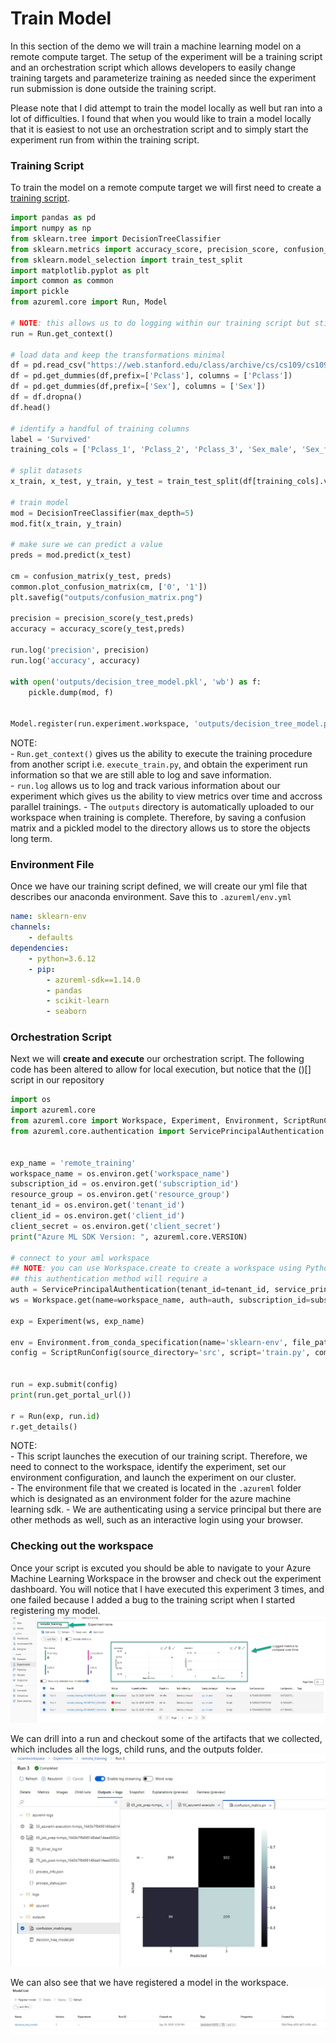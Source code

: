 # Train Model 

In this section of the demo we will train a machine learning model on a remote compute target. The setup of the experiment will be a training script and an orchestration script which allows developers to easily change training targets and parameterize training as needed since the experiment run submission is done outside the training script. 

Please note that I did attempt to train the model locally as well but ran into a lot of difficulties. I found that when you would like to train a model locally that it is easiest to not use an orchestration script and to simply start the experiment run from within the training script. 


### Training Script

To train the model on a remote compute target we will first need to create a [training script](../src/train.py). 
```python
import pandas as pd
import numpy as np
from sklearn.tree import DecisionTreeClassifier 
from sklearn.metrics import accuracy_score, precision_score, confusion_matrix
from sklearn.model_selection import train_test_split
import matplotlib.pyplot as plt
import common as common
import pickle
from azureml.core import Run, Model

# NOTE: this allows us to do logging within our training script but still orchestrate it from another file. 
run = Run.get_context()

# load data and keep the transformations minimal
df = pd.read_csv("https://web.stanford.edu/class/archive/cs/cs109/cs109.1166/stuff/titanic.csv")
df = pd.get_dummies(df,prefix=['Pclass'], columns = ['Pclass'])
df = pd.get_dummies(df,prefix=['Sex'], columns = ['Sex'])
df = df.dropna()
df.head()

# identify a handful of training columns
label = 'Survived'
training_cols = ['Pclass_1', 'Pclass_2', 'Pclass_3', 'Sex_male', 'Sex_female', 'Age', 'Siblings/Spouses Aboard', 'Parents/Children Aboard']

# split datasets
x_train, x_test, y_train, y_test = train_test_split(df[training_cols].values, np.array(df[label], dtype=int), test_size=0.9)

# train model
mod = DecisionTreeClassifier(max_depth=5)
mod.fit(x_train, y_train)

# make sure we can predict a value
preds = mod.predict(x_test)

cm = confusion_matrix(y_test, preds)
common.plot_confusion_matrix(cm, ['0', '1'])
plt.savefig("outputs/confusion_matrix.png")

precision = precision_score(y_test,preds)
accuracy = accuracy_score(y_test,preds)

run.log('precision', precision)
run.log('accuracy', accuracy)

with open('outputs/decision_tree_model.pkl', 'wb') as f:
    pickle.dump(mod, f)


Model.register(run.experiment.workspace, 'outputs/decision_tree_model.pkl', 'decision_tree_model', tags={'precision': precision, 'accuracy': accuracy})
```

NOTE:  
    - `Run.get_context()` gives us the ability to execute the training procedure from another script i.e. `execute_train.py`, and obtain the experiment run information so that we are still able to log and save information.  
    - `run.log` allows us to log and track various information about our experiment which gives us the ability to view metrics over time and accross parallel trainings. 
    - The `outputs` directory is automatically uploaded to our workspace when training is complete. Therefore, by saving a confusion matrix and a pickled model to the directory allows us to store the objects long term.  


### Environment File  
Once we have our training script defined, we will create our yml file that describes our anaconda environment. Save this to `.azureml/env.yml`   
```yml
name: sklearn-env
channels:
    - defaults
dependencies:
    - python=3.6.12
    - pip: 
        - azureml-sdk==1.14.0
        - pandas
        - scikit-learn
        - seaborn
```

### Orchestration Script  

Next we will **create and execute** our orchestration script. The following code has been altered to allow for local execution, but notice that the ()[] script in our repository   
```python
import os
import azureml.core
from azureml.core import Workspace, Experiment, Environment, ScriptRunConfig, Run
from azureml.core.authentication import ServicePrincipalAuthentication


exp_name = 'remote_training'
workspace_name = os.environ.get('workspace_name')
subscription_id = os.environ.get('subscription_id')
resource_group = os.environ.get('resource_group')
tenant_id = os.environ.get('tenant_id')
client_id = os.environ.get('client_id')
client_secret = os.environ.get('client_secret')
print("Azure ML SDK Version: ", azureml.core.VERSION)

# connect to your aml workspace
## NOTE: you can use Workspace.create to create a workspace using Python.  
## this authentication method will require a 
auth = ServicePrincipalAuthentication(tenant_id=tenant_id, service_principal_id=client_id, service_principal_password=client_secret)
ws = Workspace.get(name=workspace_name, auth=auth, subscription_id=subscription_id, resource_group=resource_group)

exp = Experiment(ws, exp_name)

env = Environment.from_conda_specification(name='sklearn-env', file_path='.azureml/env.yml')
config = ScriptRunConfig(source_directory='src', script='train.py', compute_target='cpu-cluster', environment=env)


run = exp.submit(config)
print(run.get_portal_url())

r = Run(exp, run.id)
r.get_details()
```

NOTE:  
    - This script launches the execution of our training script. Therefore, we need to connect to the workspace, identify the experiment, set our environment configuration, and launch the experiment on our cluster.  
    - The environment file that we created is located in the `.azureml` folder which is designated as an environment folder for the azure machine learning sdk. 
    - We are authenticating using a service principal but there are other methods as well, such as an interactive login using your browser.  


### Checking out the workspace

Once your script is excuted you should be able to navigate to your Azure Machine Learning Workspace in the browser and check out the experiment dashboard. You will notice that I have executed this experiment 3 times, and one failed because I added a bug to the training script when I started registering my model.    
![](imgs/AML_Exp_Dashboard.jpg)  


We can drill into a run and checkout some of the artifacts that we collected, which includes all the logs, child runs, and the outputs folder.  
![](imgs/AML_Run_Report.jpg)


We can also see that we have registered a model in the workspace.  
![](imgs/AML_Registered_Model.jpg)

